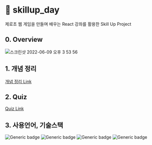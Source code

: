 

# 📁 skillup_day
제로초 웹 게임을 만들며 배우는 React 강좌를 활용한 Skill Up Project

## 0. Overview

![스크린샷 2022-06-09 오후 3 53 56](https://user-images.githubusercontent.com/75648425/172783812-95a519ce-6c3c-451e-87f9-c4fefd678658.png)

## 1. 개념 정리
[개념 정리 Link
](https://2a7.notion.site/Skill-up-Day-a081d794f8664b7bba656708246a91ce)


## 2. Quiz
[Quiz Link
](https://github.com/chaeyeon-vatech/skillup_day/blob/main/Quiz.md)


## 3. 사용언어, 기술스택
![Generic badge](https://img.shields.io/badge/library-react-blue.svg) ![Generic badge](https://img.shields.io/badge/framework-nextjs-white.svg)
![Generic badge](https://img.shields.io/badge/api-@emotion/styled-yellow.svg)  ![Generic badge](https://img.shields.io/badge/language-Typescript-important.svg)
<br>

